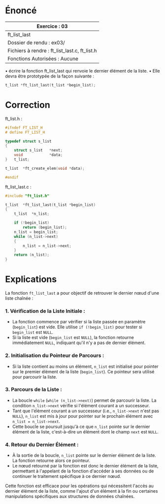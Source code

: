 # Énoncé

| Exercice : 03                                 |
| --------------------------------------------- |
| ft_list_last                                  |
| Dossier de rendu : ex03/                      |
| Fichiers à rendre : ft_list_last.c, ft_list.h |
| Fonctions Autorisées : Aucune                 |
• écrire la fonction ft_list_last qui renvoie le dernier élément de la liste.
• Elle devra être prototypée de la façon suivante :
```C
t_list *ft_list_last(t_list *begin_list);
```
# Correction
ft_list.h :
```C
#ifndef FT_LIST_H
# define FT_LIST_H

typedef struct s_list
{
	struct s_list	*next;
	void			*data;
}	t_list;

t_list	*ft_create_elem(void *data);

#endif
```

ft_list_last.c :
```C
#include "ft_list.h"

t_list	*ft_list_last(t_list *begin_list)
{
	t_list	*n_list;

	if (!begin_list)
		return (begin_list);
	n_list = begin_list;
	while (n_list->next)
	{
		n_list = n_list->next;
	}
	return (n_list);
}
```
# Explications

La fonction `ft_list_last` a pour objectif de retrouver le dernier nœud d'une liste chaînée :

### 1. **Vérification de la Liste Initiale** :
   - La fonction commence par vérifier si la liste passée en paramètre (`begin_list`) est vide. Elle utilise `if (!begin_list)` pour tester si `begin_list` est `NULL`.
   - Si la liste est vide (`begin_list` est `NULL`), la fonction retourne immédiatement `NULL`, indiquant qu'il n'y a pas de dernier élément.

### 2. **Initialisation du Pointeur de Parcours** :
   - Si la liste contient au moins un élément, `n_list` est initialisé pour pointer sur le premier élément de la liste (`begin_list`). Ce pointeur sera utilisé pour parcourir la liste.

### 3. **Parcours de la Liste** :
   - La boucle `while` (`while (n_list->next)`) permet de parcourir la liste. La condition `n_list->next` vérifie si l'élément courant a un successeur.
   - Tant que l'élément courant a un successeur (i.e., `n_list->next` n'est pas `NULL`), `n_list` est mis à jour pour pointer sur le prochain élément avec `n_list = n_list->next`.
   - Cette boucle se poursuit jusqu'à ce que `n_list` pointe sur le dernier élément de la liste, c'est-à-dire un élément dont le champ `next` est `NULL`.

### 4. **Retour du Dernier Élément** :
   - À la sortie de la boucle, `n_list` pointe sur le dernier élément de la liste. La fonction retourne alors ce pointeur.
   - Le nœud retourné par la fonction est donc le dernier élément de la liste, permettant à l'appelant de la fonction d'accéder à ses données ou de continuer le traitement spécifique à ce dernier nœud.

Cette fonction est efficace pour les opérations qui nécessitent l'accès au dernier élément de la liste, comme l'ajout d'un élément à la fin ou certaines manipulations spécifiques aux structures de données chaînées.